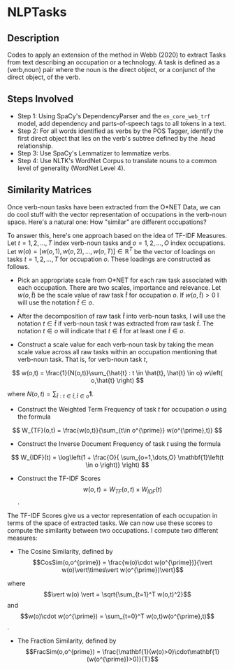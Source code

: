 # NLPTasks

## Description  
Codes to apply an extension of the method in Webb (2020) to extract Tasks from text describing an occupation or a technology. A task is defined as a (verb,noun) pair where the noun is the direct object, or a conjunct of the direct object, of the verb.

## Steps Involved

* Step 1: Using SpaCy's DependencyParser and the ``en_core_web_trf`` model, add dependency and parts-of-speech tags to all tokens in a text. 
* Step 2: For all words identified as verbs by the POS Tagger, identify the first direct object that lies on the verb's subtree defined by the .head relationship. 
* Step 3: Use SpaCy's Lemmatizer to lemmatize verbs. 
* Step 4: Use NLTK's WordNet Corpus to translate nouns to a common level of generality (WordNet Level 4). 

## Similarity Matrices

Once verb-noun tasks have been extracted from the O\*NET Data, we can do cool stuff with the vector representation of occupations in the verb-noun space. Here's a natural one: How "similar" are different occupations? 

To answer this, here's one approach based on the idea of TF-IDF Measures. Let $t=1,2,\dots,T$ index verb-noun tasks and $o=1,2,\dots,O$ index occupations. Let $w(o) = [ w(o,1),w(o,2),\dots,w(o,T) ] \in \mathbb{R}^T$ be the vector of loadings on tasks $t=1,2,\dots,T$ for occupation $o$. These loadings are constructed as follows. 

* Pick an appropriate scale from O\*NET for each raw task associated with each occupation. There are two scales, importance and relevance. Let $w(o,\hat{t})$ be the scale value of raw task $\hat{t}$ for occupation $o$. If $w(o,\hat{t})>0$ I will use the notation $\hat{t}\in o$.

* After the decomposition of raw task $\hat{t}$ into verb-noun tasks, I will use the notation $t\in \hat{t}$ if verb-noun task $t$ was extracted from raw task $\hat{t}$. The notation $t\in o$ will indicate that $t\in\hat{t}$ for at least one $\hat{t}\in o$.

* Construct a scale value for each verb-noun task by taking the mean scale value across all raw tasks within an occupation mentioning that verb-noun task. That is, for verb-noun task $t$, 

$$ w(o,t) = \frac{1}{N(o,t)}\sum_{\hat{t} : t \in \hat{t}, \hat{t} \in o} w\left( o,\hat{t} \right) $$

where $N(o,t) = \sum_{\hat{t} : t \in \hat{t}, \hat{t} \in o} \mathbf{1}$.

* Construct the Weighted Term Frequency of task $t$ for occupation $o$ using the formula

$$ W_{TF}(o,t) = \frac{w(o,t)}{\sum_{t\in o^{\prime}} w(o^{\prime},t)} $$

* Construct the Inverse Document Frequency of task $t$ using the formula 

$$ W_{IDF}(t) = \log\left(1 + \frac{O}{ \sum_{o=1,\dots,O} \mathbf{1}\left(t \in o \right)} \right) $$

* Construct the TF-IDF Scores $$w(o,t) = W_{TF}(o,t)\times W_{IDF}(t)$$. 

The TF-IDF Scores give us a vector representation of each occupation in terms of the space of extracted tasks. We can now use these scores to compute the similarity between two occupations. I compute two different measures:

* The Cosine Similarity, defined by 
$$CosSim(o,o^{prime}) = \frac{w(o)\cdot w(o^{\prime})}{\vert w(o)\vert\times\vert w(o^{\prime})\vert}$$

where $$\vert w(o) \vert = \sqrt{\sum_{t=1}^T w(o,t)^2}$$ and $$w(o)\cdot w(o^{\prime}) = \sum_{t=0}^T w(o,t)w(o^{\prime},t)$$.

* The Fraction Similarity, defined by 
$$FracSim(o,o^{prime}) = \frac{\mathbf{1}(w(o)>0)\cdot\mathbf{1}(w(o^{\prime})>0)}{T}$$
